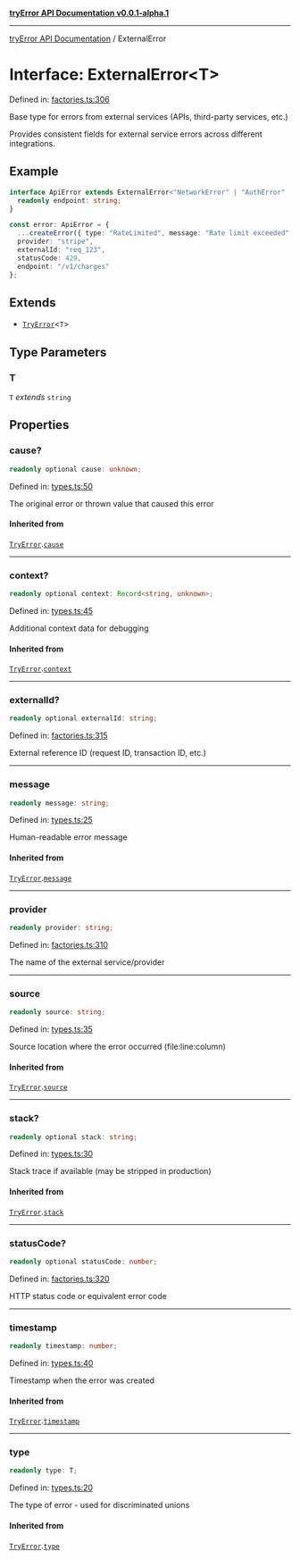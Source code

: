 [**tryError API Documentation v0.0.1-alpha.1**](../index.md)

***

[tryError API Documentation](../index.md) / ExternalError

# Interface: ExternalError\<T\>

Defined in: [factories.ts:306](https://github.com/oconnorjohnson/tryError/blob/e3ae0308069a4fba073f4543d527ad76373db795/src/factories.ts#L306)

Base type for errors from external services (APIs, third-party services, etc.)

Provides consistent fields for external service errors across different integrations.

## Example

```typescript
interface ApiError extends ExternalError<"NetworkError" | "AuthError" | "RateLimited"> {
  readonly endpoint: string;
}

const error: ApiError = {
  ...createError({ type: "RateLimited", message: "Rate limit exceeded" }),
  provider: "stripe",
  externalId: "req_123",
  statusCode: 429,
  endpoint: "/v1/charges"
};
```

## Extends

- [`TryError`](TryError.md)\<`T`\>

## Type Parameters

### T

`T` *extends* `string`

## Properties

### cause?

```ts
readonly optional cause: unknown;
```

Defined in: [types.ts:50](https://github.com/oconnorjohnson/tryError/blob/e3ae0308069a4fba073f4543d527ad76373db795/src/types.ts#L50)

The original error or thrown value that caused this error

#### Inherited from

[`TryError`](TryError.md).[`cause`](TryError.md#cause)

***

### context?

```ts
readonly optional context: Record<string, unknown>;
```

Defined in: [types.ts:45](https://github.com/oconnorjohnson/tryError/blob/e3ae0308069a4fba073f4543d527ad76373db795/src/types.ts#L45)

Additional context data for debugging

#### Inherited from

[`TryError`](TryError.md).[`context`](TryError.md#context)

***

### externalId?

```ts
readonly optional externalId: string;
```

Defined in: [factories.ts:315](https://github.com/oconnorjohnson/tryError/blob/e3ae0308069a4fba073f4543d527ad76373db795/src/factories.ts#L315)

External reference ID (request ID, transaction ID, etc.)

***

### message

```ts
readonly message: string;
```

Defined in: [types.ts:25](https://github.com/oconnorjohnson/tryError/blob/e3ae0308069a4fba073f4543d527ad76373db795/src/types.ts#L25)

Human-readable error message

#### Inherited from

[`TryError`](TryError.md).[`message`](TryError.md#message)

***

### provider

```ts
readonly provider: string;
```

Defined in: [factories.ts:310](https://github.com/oconnorjohnson/tryError/blob/e3ae0308069a4fba073f4543d527ad76373db795/src/factories.ts#L310)

The name of the external service/provider

***

### source

```ts
readonly source: string;
```

Defined in: [types.ts:35](https://github.com/oconnorjohnson/tryError/blob/e3ae0308069a4fba073f4543d527ad76373db795/src/types.ts#L35)

Source location where the error occurred (file:line:column)

#### Inherited from

[`TryError`](TryError.md).[`source`](TryError.md#source)

***

### stack?

```ts
readonly optional stack: string;
```

Defined in: [types.ts:30](https://github.com/oconnorjohnson/tryError/blob/e3ae0308069a4fba073f4543d527ad76373db795/src/types.ts#L30)

Stack trace if available (may be stripped in production)

#### Inherited from

[`TryError`](TryError.md).[`stack`](TryError.md#stack)

***

### statusCode?

```ts
readonly optional statusCode: number;
```

Defined in: [factories.ts:320](https://github.com/oconnorjohnson/tryError/blob/e3ae0308069a4fba073f4543d527ad76373db795/src/factories.ts#L320)

HTTP status code or equivalent error code

***

### timestamp

```ts
readonly timestamp: number;
```

Defined in: [types.ts:40](https://github.com/oconnorjohnson/tryError/blob/e3ae0308069a4fba073f4543d527ad76373db795/src/types.ts#L40)

Timestamp when the error was created

#### Inherited from

[`TryError`](TryError.md).[`timestamp`](TryError.md#timestamp)

***

### type

```ts
readonly type: T;
```

Defined in: [types.ts:20](https://github.com/oconnorjohnson/tryError/blob/e3ae0308069a4fba073f4543d527ad76373db795/src/types.ts#L20)

The type of error - used for discriminated unions

#### Inherited from

[`TryError`](TryError.md).[`type`](TryError.md#type)
